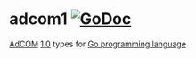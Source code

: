 # adcom1 [![GoDoc](https://godoc.org/github.com/prebid/openrtb/adcom1?status.svg)](https://pkg.go.dev/github.com/kokteyldev/openrtb/v20/adcom1)

[AdCOM](https://iabtechlab.com/standards/openmedia/) [1.0](https://github.com/InteractiveAdvertisingBureau/AdCOM) types for [Go programming language](https://golang.org/)
